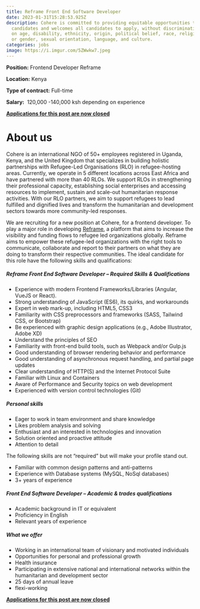 ```yaml
---
title: Reframe Front End Software Developer
date: 2023-01-31T15:28:53.925Z
description: Cohere is committed to providing equitable opportunities to
  candidates and welcomes all candidates to apply, without discrimination based
  on age, disability, ethnicity, origin, political belief, race, religion, sex
  or gender, sexual orientation, language, and culture.
categories: jobs
image: https://i.imgur.com/5ZWwkw7.jpeg
---
```

**Position:** Frontend Developer Reframe

**Location:** Kenya

**Type of contract:** Full-time

**Salary:**  120,000 -140,000 ksh depending on experience

**[Applications for this post are now closed](#)**

# **[](#)A﻿bout us**

Cohere is an international NGO of 50+ employees registered in Uganda, Kenya, and the United Kingdom that specializes in building holistic partnerships with Refugee-Led Organisations (RLO) in refugee-hosting areas. Currently, we operate in 5 different locations across East Africa and have partnered with more than 40 RLOs. We support RLOs in strengthening their professional capacity, establishing social enterprises and accessing resources to implement, sustain and scale-out humanitarian response activities. With our RLO partners, we aim to support refugees to lead fulfilled and dignified lives and transform the humanitarian and development sectors towards more community-led responses.

We are recruiting for a new position at Cohere, for a frontend developer. To play a major role in developing [Reframe](https://www.reframe.network/), a platform that aims to increase the visibility and funding flows to refugee led organizations globally. Reframe aims to empower these refugee-led organizations with the right tools to communicate, collaborate and report to their partners on what they are doing to transform their respective communities. The ideal candidate for this role have the following skills and qualifications:

##### **Reframe Front End Software Developer – Required Skills & Qualifications**

* Experience with modern Frontend Frameworks/Libraries (Angular, VueJS or React).
* Strong understanding of JavaScript (ES6), its quirks, and workarounds
* Expert in web mark-up, including HTML5, CSS3
* Familiarity with CSS preprocessors and frameworks (SASS, Tailwind CSS, or Bootstrap)
* Be experienced with graphic design applications (e.g., Adobe Illustrator, Adobe XD)
* Understand the principles of SEO
* Familiarity with front-end build tools, such as Webpack and/or Gulp.js
* Good understanding of browser rendering behavior and performance
* Good understanding of asynchronous request handling, and partial page updates
* Clear understanding of HTTP(S) and the Internet Protocol Suite
* Familiar with Linux and Containers
* Aware of Performance and Security topics on web development
* Experienced with version control technologies (Git)

##### **Personal skills**

* Eager to work in team environment and share knowledge
* Likes problem analysis and solving
* Enthusiast and an interested in technologies and innovation
* Solution oriented and proactive attitude
* Attention to detail

The following skills are not “required” but will make your profile stand out.

* Familiar with common design patterns and anti-patterns
* Experience with Database systems (MySQL, NoSql databases)
* 3+ years of experience

##### **Front End Software Developer – Academic & trades qualifications**

* Academic background in IT or equivalent
* Proficiency in English
* ​Relevant years of experience

##### **What we offer**

* Working in an international team of visionary and motivated individuals
* Opportunities for personal and professional growth
* Health insurance
* Participating in extensive national and international networks within the humanitarian and development sector
* 25 days of annual leave
* flexi-working



**[Applications for this post are now closed](#)**